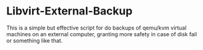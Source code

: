 # Libvirt-External-Backup
This is a simple but effective script for do backups of qemu/kvm virtual machines on an external computer, granting more safety in case of disk fail or something like that.

